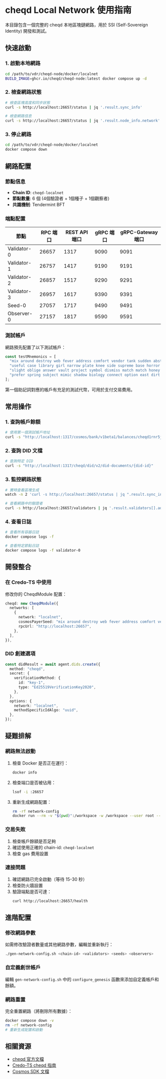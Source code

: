 # cheqd Local Network 使用指南

本目錄包含一個完整的 cheqd 本地區塊鏈網路，用於 SSI (Self-Sovereign Identity) 開發和測試。

## 快速啟動

### 1. 啟動本地網路

```bash
cd /path/to/vdr/cheqd-node/docker/localnet
BUILD_IMAGE=ghcr.io/cheqd/cheqd-node:latest docker compose up -d
```

### 2. 檢查網路狀態

```bash
# 檢查區塊高度和同步狀態
curl -s http://localhost:26657/status | jq '.result.sync_info'

# 檢查網路信息
curl -s http://localhost:26657/status | jq '.result.node_info.network'
```

### 3. 停止網路

```bash
cd /path/to/vdr/cheqd-node/docker/localnet
docker compose down
```

## 網路配置

### 節點信息
- **Chain ID**: `cheqd-localnet`
- **節點數量**: 6 個 (4個驗證者 + 1個種子 + 1個觀察者)
- **共識機制**: Tendermint BFT

### 端點配置

| 節點 | RPC 端口 | REST API 端口 | gRPC 端口 | gRPC-Gateway 端口 |
|------|----------|---------------|-----------|-------------------|
| Validator-0 | 26657 | 1317 | 9090 | 9091 |
| Validator-1 | 26757 | 1417 | 9190 | 9191 |
| Validator-2 | 26857 | 1517 | 9290 | 9291 |
| Validator-3 | 26957 | 1617 | 9390 | 9391 |
| Seed-0 | 27057 | 1717 | 9490 | 9491 |
| Observer-0 | 27157 | 1817 | 9590 | 9591 |

### 測試帳戶

網路預先配置了以下測試帳戶：

```javascript
const testMnemonics = [
  "mix around destroy web fever address comfort vendor tank sudden abstract cabin acoustic attitude peasant hospital vendor harsh void current shield couple barrel suspect",
  "useful case library girl narrow plate knee side supreme base horror fence tent glass leaf okay budget chalk patch forum coil crunch employ need",
  "slight oblige answer vault project symbol dismiss match match honey forum wood resist exotic inner close foil notice onion acquire sausage boost acquire produce",
  "prefer spring subject mimic shadow biology connect option east dirt security surge thrive kiwi nothing pulse holiday license hub pitch motion sunny pelican birth"
];
```

第一個助記詞對應的帳戶有充足的測試代幣，可用於支付交易費用。

## 常用操作

### 1. 查詢帳戶餘額

```bash
# 使用第一個測試帳戶地址
curl -s "http://localhost:1317/cosmos/bank/v1beta1/balances/cheqd1rnr5jrt4exl0samwj0yegv99jeskl0hsxmcz96"
```

### 2. 查詢 DID 文檔

```bash
# 查詢特定 DID
curl -s "http://localhost:1317/cheqd/did/v2/did-documents/{did-id}"
```

### 3. 監控網路狀態

```bash
# 實時查看區塊生成
watch -n 2 'curl -s http://localhost:26657/status | jq ".result.sync_info.latest_block_height"'

# 查看網路中的驗證者
curl -s http://localhost:26657/validators | jq '.result.validators[].address'
```

### 4. 查看日誌

```bash
# 查看所有容器日誌
docker compose logs -f

# 查看特定節點日誌
docker compose logs -f validator-0
```

## 開發整合

### 在 Credo-TS 中使用

修改你的 CheqdModule 配置：

```typescript
cheqd: new CheqdModule({
  networks: [
    {
      network: "localnet",
      cosmosPayerSeed: "mix around destroy web fever address comfort vendor tank sudden abstract cabin acoustic attitude peasant hospital vendor harsh void current shield couple barrel suspect",
      rpcUrl: "http://localhost:26657",
    },
  ],
}),
```

### DID 創建選項

```typescript
const didResult = await agent.dids.create({
  method: "cheqd",
  secret: {
    verificationMethod: {
      id: "key-1",
      type: "Ed25519VerificationKey2020",
    },
  },
  options: {
    network: "localnet",
    methodSpecificIdAlgo: "uuid",
  },
});
```

## 疑難排解

### 網路無法啟動

1. 檢查 Docker 是否正在運行：
   ```bash
   docker info
   ```

2. 檢查端口是否被佔用：
   ```bash
   lsof -i :26657
   ```

3. 重新生成網路配置：
   ```bash
   rm -rf network-config
   docker run --rm -v "$(pwd)":/workspace -w /workspace --user root --entrypoint="" ghcr.io/cheqd/cheqd-node:latest sh -c "apk add --no-cache jq && ./gen-network-config.sh cheqd-localnet 4 1 1"
   ```

### 交易失敗

1. 檢查帳戶餘額是否足夠
2. 確認使用正確的 chain-id: `cheqd-localnet`
3. 檢查 gas 費用設置

### 連接問題

1. 確認網路已完全啟動（等待 15-30 秒）
2. 檢查防火牆設置
3. 驗證端點是否可達：
   ```bash
   curl http://localhost:26657/health
   ```

## 進階配置

### 修改網路參數

如需修改驗證者數量或其他網路參數，編輯並重新執行：

```bash
./gen-network-config.sh <chain-id> <validators> <seeds> <observers>
```

### 自定義創世帳戶

編輯 `gen-network-config.sh` 中的 `configure_genesis` 函數來添加自定義帳戶和餘額。

### 網路重置

完全重置網路（將刪除所有數據）：

```bash
docker compose down -v
rm -rf network-config
# 重新生成配置和啟動
```

## 相關資源

- [cheqd 官方文檔](https://docs.cheqd.io)
- [Credo-TS cheqd 指南](https://credo.js.org/guides/getting-started/set-up/cheqd)
- [Cosmos SDK 文檔](https://docs.cosmos.network)